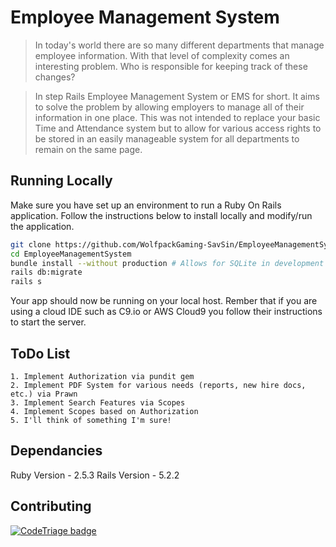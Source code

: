 # Employee Management System

> In today's world there are so many different departments that manage employee information. With that level of complexity comes an interesting problem. Who is responsible for keeping track of these changes?

> In step Rails Employee Management System or EMS for short. It aims to solve the problem by allowing employers to manage all of their information in one place. This was not intended to replace your basic Time and Attendance system but to allow for various access rights to be stored in an easily manageable system for all departments to remain on the same page.

## Running Locally

Make sure you have set up an environment to run a Ruby On Rails application. Follow the instructions below to install locally and modify/run the application.
```sh
git clone https://github.com/WolfpackGaming-SavSin/EmployeeManagementSystem.git # or clone your own fork
cd EmployeeManagementSystem
bundle install --without production # Allows for SQLite in development and testing and uses PG for production
rails db:migrate
rails s
```
Your app should now be running on your local host. Rember that if you are using a cloud IDE such as C9.io or AWS Cloud9 you follow their instructions to start the server.

## ToDo List
    1. Implement Authorization via pundit gem
    2. Implement PDF System for various needs (reports, new hire docs, etc.) via Prawn
    3. Implement Search Features via Scopes
    4. Implement Scopes based on Authorization
    5. I'll think of something I'm sure!

## Dependancies
Ruby Version - 2.5.3
Rails Version - 5.2.2

## Contributing
<a href="https://www.codetriage.com/wolfpackgaming-savsin/employee_management_system">
    <img src="https://www.codetriage.com/wolfpackgaming-savsin/employee_management_system/badges/users.svg" alt="CodeTriage badge" />
</a>